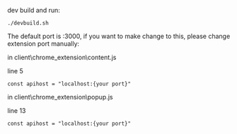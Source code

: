 dev build and run: 

```shell
./devbuild.sh
```

The default port is :3000, if you want to make change to this, please change extension port manually:

in client\chrome_extension\content.js 

line 5

```
const apihost = "localhost:{your port}"
```



in client\chrome_extension\popup.js

line 13

```
const apihost = "localhost:{your port}"
```

